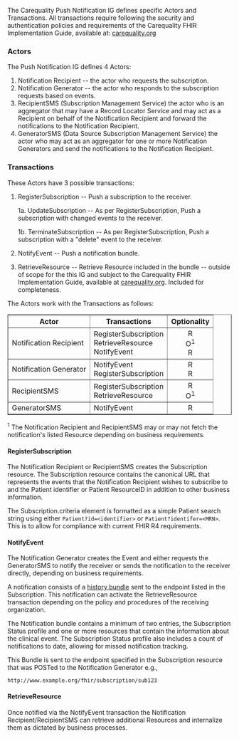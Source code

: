 The Carequality Push Notification IG defines specific Actors and Transactions. All transactions require following the security and authentication policies and requirements of the Carequality FHIR Implementation Guide, available at: [carequality.org](https://carequality.org/wp-content/uploads/2020/12/Carequality-FHIR-Implementation-Guide.pdf)

### Actors

The Push Notification IG defines 4 Actors:

1. Notification Recipient -- the actor who requests the subscription.
2. Notification Generator -- the actor who responds to the subscription requests based on events.
3. RecipientSMS (Subscription Management Service) the actor who is an aggregator that may have a Record Locator Service and may act as a Recipient on behalf of the Notification Recipient and forward the notifications to the Notification Recipient.
4. GeneratorSMS (Data Source Subscription Management Service) the actor who may act as an aggregator for one or more Notification Generators and send the notifications to the Notification Recipient.

### Transactions

These Actors have 3 possible transactions:

1. RegisterSubscription -- Push a subscription to the receiver.

   1a. UpdateSubscription -- As per RegisterSubscription, Push a subscription  with changed events to the receiver.

   1b. TerminateSubscription -- As per RegisterSubscription, Push a subscription with a "delete" event to the receiver.
2. NotifyEvent -- Push a notification bundle.
3. RetrieveResource -- Retrieve Resource included in the bundle -- outside of scope for the this IG and subject to the Carequality FHIR Implementation Guide, available at [carequality.org](https://carequality.org/wp-content/uploads/2020/12/Carequality-FHIR-Implementation-Guide.pdf). Included for completeness.

The Actors work with the Transactions as follows:

<table border=1>
<thead>
<tr>
<th>Actor</th>
<th>Transactions</th>
<th style="text-align:center">Optionality</th>

</tr>
</thead>
<tbody>
<tr>
<td>Notification Recipient</td>
<td>RegisterSubscription<br>RetrieveResource<br>NotifyEvent</td>
<td style="text-align:center">R<BR>O<sup>1</sup><br>R</td>
</tr>
<tr>
<td>Notification Generator</td>
<td>NotifyEvent<BR>RegisterSubscription</td>
<td style="text-align:center">R<br>R</td>
</tr>
<tr>
<td>RecipientSMS</td>
<td>RegisterSubscription<br>RetrieveResource</td>
<td style="text-align:center">R<BR>O<sup>1</sup></td>
</tr>
<tr>
<td>GeneratorSMS</td>
<td>NotifyEvent</td>
<td style="text-align:center">R</td>
</tr>
</tbody>
</table>

<sup>1</sup> The Notification Recipient and RecipientSMS may or may not fetch the notification's listed Resource depending on business requirements.

#### RegisterSubscription

The Notification Recipient or RecipientSMS creates the Subscription resource. The Subscription resource contains the canonical URL that represents the events that the Notification Recipient wishes to subscribe to and the Patient identifier or Patient ResourceID in addition to other business information.

The Subscription.criteria element is formatted as a simple Patient search string using either ```Patient?id=<identifier>``` or ```Patient?identifer=<MRN>```.  This is to allow for compliance with current FHIR R4 requirements.


#### NotifyEvent

The Notification Generator creates the Event and either requests the GeneratorSMS to notify the receiver or sends the notification to the receiver directly, depending on business requirements.

A notification consists of a [history bundle](http://hl7.org/fhir/http.html#history) sent to the endpoint listed in the Subscription. This notification can activate the RetrieveResource transaction depending on the policy and procedures of the receiving organization.

The Notification bundle contains a minimum of two entries, the Subscription Status profile and one or more resources that contain the information about the clinical event. The Subscription Status profile also includes a count of notifications to date, allowing for missed notification tracking.

This Bundle is sent to the endpoint specified in the Subscription resource that was POSTed to the Notification Generator e.g.,

`http://www.example.org/fhir/subscription/sub123`

#### RetrieveResource

Once notified via the NotifyEvent transaction the Notification Recipient/RecipientSMS can retrieve additional Resources and internalize them as dictated by business processes.
